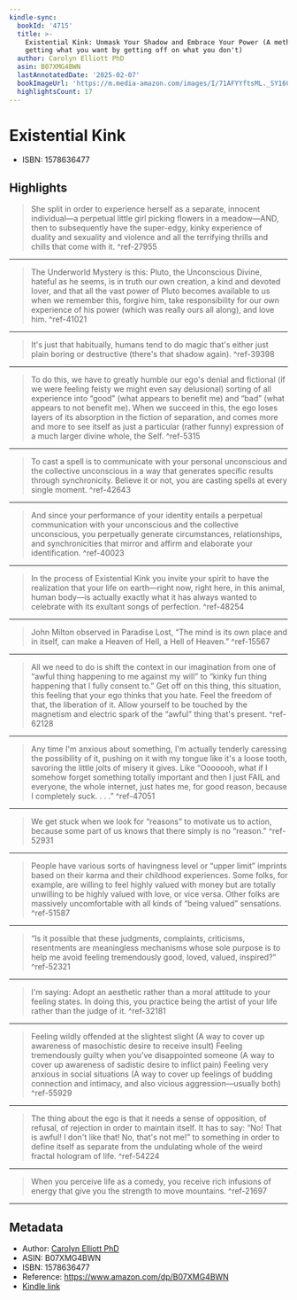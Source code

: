 ```yaml
---
kindle-sync:
  bookId: '4715'
  title: >-
    Existential Kink: Unmask Your Shadow and Embrace Your Power (A method for
    getting what you want by getting off on what you don't)
  author: Carolyn Elliott PhD
  asin: B07XMG4BWN
  lastAnnotatedDate: '2025-02-07'
  bookImageUrl: 'https://m.media-amazon.com/images/I/71AFYYftsML._SY160.jpg'
  highlightsCount: 17
---
```

# Existential Kink

* ISBN: 1578636477

## Highlights
> She split in order to experience herself as a separate, innocent individual—a perpetual little girl picking flowers in a meadow—AND, then to subsequently have the super-edgy, kinky experience of duality and sexuality and violence and all the terrifying thrills and chills that come with it. ^ref-27955

---
> The Underworld Mystery is this: Pluto, the Unconscious Divine, hateful as he seems, is in truth our own creation, a kind and devoted lover, and that all the vast power of Pluto becomes available to us when we remember this, forgive him, take responsibility for our own experience of his power (which was really ours all along), and love him. ^ref-41021

---
> It's just that habitually, humans tend to do magic that's either just plain boring or destructive (there's that shadow again). ^ref-39398

---
> To do this, we have to greatly humble our ego's denial and fictional (if we were feeling feisty we might even say delusional) sorting of all experience into “good” (what appears to benefit me) and “bad” (what appears to not benefit me). When we succeed in this, the ego loses layers of its absorption in the fiction of separation, and comes more and more to see itself as just a particular (rather funny) expression of a much larger divine whole, the Self. ^ref-5315

---
> To cast a spell is to communicate with your personal unconscious and the collective unconscious in a way that generates specific results through synchronicity. Believe it or not, you are casting spells at every single moment. ^ref-42643

---
> And since your performance of your identity entails a perpetual communication with your unconscious and the collective unconscious, you perpetually generate circumstances, relationships, and synchronicities that mirror and affirm and elaborate your identification. ^ref-40023

---
> In the process of Existential Kink you invite your spirit to have the realization that your life on earth—right now, right here, in this animal, human body—is actually exactly what it has always wanted to celebrate with its exultant songs of perfection. ^ref-48254

---
> John Milton observed in Paradise Lost, “The mind is its own place and in itself, can make a Heaven of Hell, a Hell of Heaven.” ^ref-15567

---
> All we need to do is shift the context in our imagination from one of “awful thing happening to me against my will” to “kinky fun thing happening that I fully consent to.” Get off on this thing, this situation, this feeling that your ego thinks that you hate. Feel the freedom of that, the liberation of it. Allow yourself to be touched by the magnetism and electric spark of the “awful” thing that's present. ^ref-62128

---
> Any time I'm anxious about something, I'm actually tenderly caressing the possibility of it, pushing on it with my tongue like it's a loose tooth, savoring the little jolts of misery it gives. Like “Ooooooh, what if I somehow forget something totally important and then I just FAIL and everyone, the whole internet, just hates me, for good reason, because I completely suck. . . .” ^ref-47051

---
> We get stuck when we look for “reasons” to motivate us to action, because some part of us knows that there simply is no “reason.” ^ref-52931

---
> People have various sorts of havingness level or “upper limit” imprints based on their karma and their childhood experiences. Some folks, for example, are willing to feel highly valued with money but are totally unwilling to be highly valued with love, or vice versa. Other folks are massively uncomfortable with all kinds of “being valued” sensations. ^ref-51587

---
> “Is it possible that these judgments, complaints, criticisms, resentments are meaningless mechanisms whose sole purpose is to help me avoid feeling tremendously good, loved, valued, inspired?” ^ref-52321

---
> I'm saying: Adopt an aesthetic rather than a moral attitude to your feeling states. In doing this, you practice being the artist of your life rather than the judge of it. ^ref-32181

---
> Feeling wildly offended at the slightest slight (A way to cover up awareness of masochistic desire to receive insult) Feeling tremendously guilty when you've disappointed someone (A way to cover up awareness of sadistic desire to inflict pain) Feeling very anxious in social situations (A way to cover up feelings of budding connection and intimacy, and also vicious aggression—usually both) ^ref-55929

---
> The thing about the ego is that it needs a sense of opposition, of refusal, of rejection in order to maintain itself. It has to say: “No! That is awful! I don't like that! No, that's not me!” to something in order to define itself as separate from the undulating whole of the weird fractal hologram of life. ^ref-54224

---
> When you perceive life as a comedy, you receive rich infusions of energy that give you the strength to move mountains. ^ref-21697

---

## Metadata
* Author: [Carolyn Elliott PhD](https://www.amazon.comundefined)
* ASIN: B07XMG4BWN
* ISBN: 1578636477
* Reference: https://www.amazon.com/dp/B07XMG4BWN
* [Kindle link](kindle://book?action=open&asin=B07XMG4BWN)
